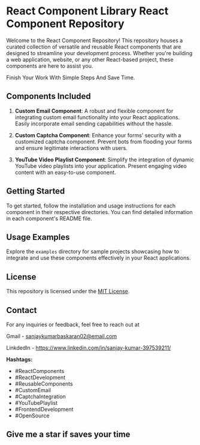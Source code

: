 # React Component Library    React Component Repository 

Welcome to the React Component Repository! This repository houses a curated collection of versatile and reusable React components that are designed to streamline your development process. Whether you're building a web application, website, or any other React-based project, these components are here to assist you.

Finish Your Work With Simple Steps And Save Time.

## Components Included

1. **Custom Email Component**: A robust and flexible component for integrating custom email functionality into your React applications. Easily incorporate email sending capabilities without the hassle.

2. **Custom Captcha Component**: Enhance your forms' security with a customized captcha component. Prevent bots from flooding your forms and ensure legitimate interactions with users.

3. **YouTube Video Playlist Component**: Simplify the integration of dynamic YouTube video playlists into your application. Present engaging video content with an easy-to-use component.

## Getting Started

To get started, follow the installation and usage instructions for each component in their respective directories. You can find detailed information in each component's README file.

## Usage Examples

Explore the `examples` directory for sample projects showcasing how to integrate and use these components effectively in your React applications.

## License

This repository is licensed under the [MIT License](LICENSE).

## Contact

For any inquiries or feedback, feel free to reach out at 

Gmail - sanjaykumarbaskaran02@email.com

LinkdedIn - https://www.linkedin.com/in/sanjay-kumar-397539211/

**Hashtags:**

- #ReactComponents
- #ReactDevelopment
- #ReusableComponents
- #CustomEmail
- #CaptchaIntegration
- #YouTubePlaylist
- #FrontendDevelopment
- #OpenSource

## Give me a star if saves your time ##
